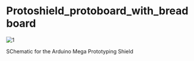 # Protoshield_protoboard_with_breadboard

![1](https://github.com/WhaddaMakers/Protoshield_protoboard_with_breadboard/blob/main/WPSH216.jpg)

SChematic for the Arduino Mega Prototyping Shield
